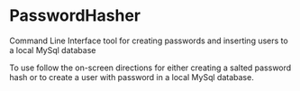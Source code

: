 # PasswordHasher
Command Line Interface tool for creating passwords and inserting users to a local MySql database

To use follow the on-screen directions for either creating a salted password hash or to create a user with password in a local MySql database.